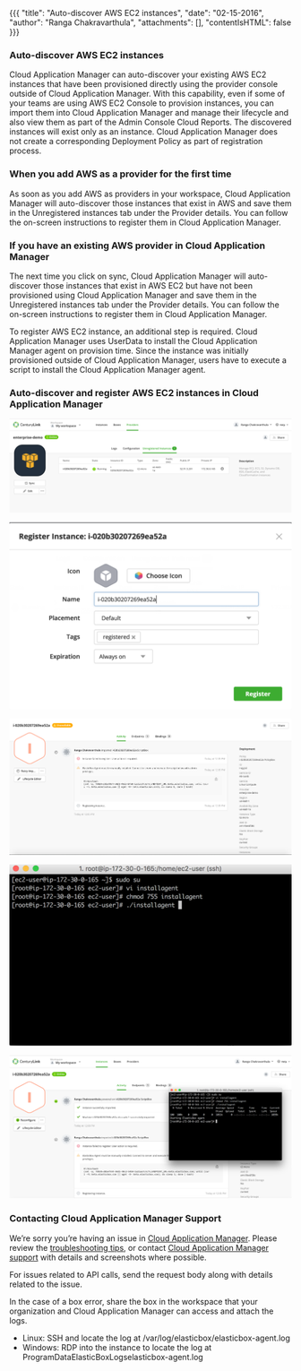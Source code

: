 {{{
"title": "Auto-discover AWS EC2 instances",
"date": "02-15-2016",
"author": "Ranga Chakravarthula",
"attachments": [],
"contentIsHTML": false
}}}

### Auto-discover AWS EC2 instances

Cloud Application Manager can auto-discover your existing AWS EC2 instances that have been provisioned directly using the provider console outside of Cloud Application Manager. With this capability, even if some of your teams are using AWS EC2 Console to provision instances, you can import them into Cloud Application Manager and manage their lifecycle and also view them as part of the Admin Console Cloud Reports. The discovered instances will exist only as an instance. Cloud Application Manager does not create a corresponding Deployment Policy as part of registration process.

### When you add AWS as a provider for the first time

As soon as you add AWS as providers in your workspace, Cloud Application Manager will auto-discover those instances that exist in AWS and save them in the Unregistered instances tab under the Provider details. You can follow the on-screen instructions to register them in Cloud Application Manager.

### If you have an existing AWS provider in Cloud Application Manager

The next time you click on sync, Cloud Application Manager will auto-discover those instances that exist in AWS EC2 but have not been provisioned using Cloud Application Manager and save them in the Unregistered instances tab under the Provider details. You can follow the on-screen instructions to register them in Cloud Application Manager.

To register AWS EC2 instance, an additional step is required. Cloud Application Manager uses UserData to install the Cloud Application Manager agent on provision time. Since the instance was initially provisioned outside of Cloud Application Manager, users have to execute a script to install the Cloud Application Manager agent.


### Auto-discover and register AWS EC2 instances in Cloud Application Manager

![Unregistered Instances](../../images/cloud-application-manager/aws-provider-unregisteredInstances.png)

![Register Instance](../../images/cloud-application-manager/aws-provider-registerInstance.png)

![Register Instance Manual Intervention](../../images/cloud-application-manager/aws-registerinstance-manualintervention.png)

![Agent Install](../../images/cloud-application-manager/aws-provider-agentInstallscript.png)

![Register Instance Successful](../../images/cloud-application-manager/aws-provider-registerinstancesuccessful.png)

### Contacting Cloud Application Manager Support

We’re sorry you’re having an issue in [Cloud Application Manager](https://www.ctl.io/cloud-application-manager/). Please review the [troubleshooting tips](..T/roubleshooting/troubleshooting-tips.md), or contact [Cloud Application Manager support](mailto:cloudsupport@centurylink.com) with details and screenshots where possible.

For issues related to API calls, send the request body along with details related to the issue.

In the case of a box error, share the box in the workspace that your organization and Cloud Application Manager can access and attach the logs.
* Linux: SSH and locate the log at /var/log/elasticbox/elasticbox-agent.log
* Windows: RDP into the instance to locate the log at ProgramDataElasticBoxLogselasticbox-agent.log
